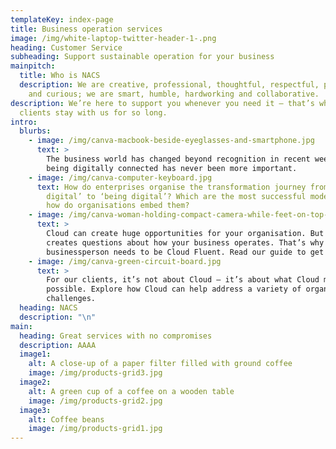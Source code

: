 ```yaml
---
templateKey: index-page
title: Business operation services
image: /img/white-laptop-twitter-header-1-.png
heading: Customer Service
subheading: Support sustainable operation for your business
mainpitch:
  title: Who is NACS
  description: We are creative, professional, thoughtful, respectful, purposeful
    and curious; we are smart, humble, hardworking and collaborative.
description: We’re here to support you whenever you need it – that’s why so many
  clients stay with us for so long.
intro:
  blurbs:
    - image: /img/canva-macbook-beside-eyeglasses-and-smartphone.jpg
      text: >
        The business world has changed beyond recognition in recent weeks - and
        being digitally connected has never been more important.
    - image: /img/canva-computer-keyboard.jpg
      text: How do enterprises organise the transformation journey from ‘doing
        digital’ to ‘being digital’? Which are the most successful models and
        how do organisations embed them?
    - image: /img/canva-woman-holding-compact-camera-while-feet-on-top-of-vehicle-dashboard.jpg
      text: >
        Cloud can create huge opportunities for your organisation. But it also
        creates questions about how your business operates. That’s why every
        businessperson needs to be Cloud Fluent. Read our guide to get started.
    - image: /img/canva-green-circuit-board.jpg
      text: >
        For our clients, it’s not about Cloud – it’s about what Cloud makes
        possible. Explore how Cloud can help address a variety of organisational
        challenges.
  heading: NACS
  description: "\n"
main:
  heading: Great services with no compromises
  description: AAAA
  image1:
    alt: A close-up of a paper filter filled with ground coffee
    image: /img/products-grid3.jpg
  image2:
    alt: A green cup of a coffee on a wooden table
    image: /img/products-grid2.jpg
  image3:
    alt: Coffee beans
    image: /img/products-grid1.jpg
---
```

